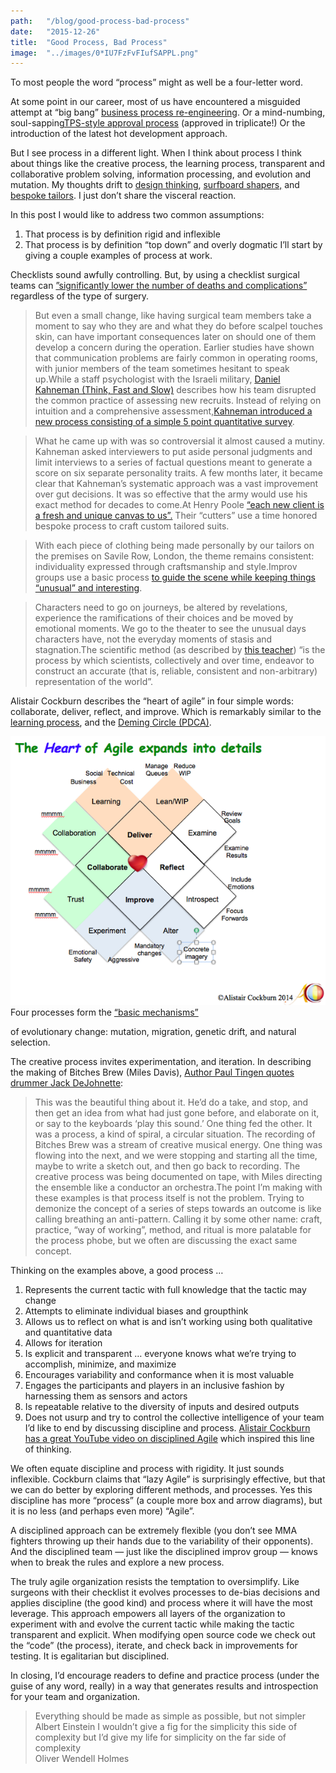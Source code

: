```yaml
---
path:	"/blog/good-process-bad-process"
date:	"2015-12-26"
title:	"Good Process, Bad Process"
image:	"../images/0*IU7FzFvFIufSAPPL.png"
---
```


To most people the word “process” might as well be a four-letter word.

At some point in our career, most of us have encountered a misguided attempt at “big bang” [business process re-engineering](https://en.wikipedia.org/wiki/Business_process_reengineering). Or a mind-numbing, soul-sapping[TPS-style approval process](https://www.youtube.com/watch?v=Fy3rjQGc6lA) (approved in triplicate!) Or the introduction of the latest hot development approach.

But I see process in a different light. When I think about process I think about things like the creative process, the learning process, transparent and collaborative problem solving, information processing, and evolution and mutation. My thoughts drift to [design thinking](http://designthinking.ideo.com/), [surfboard shapers,](https://www.youtube.com/watch?v=_wKfwcqD3Og) and [bespoke tailors](http://www.anderson-sheppard.co.uk/). I just don’t share the visceral reaction.

In this post I would like to address two common assumptions:

1. That process is by definition rigid and inflexible
2. That process is by definition “top down” and overly dogmatic
I’ll start by giving a couple examples of process at work.

Checklists sound awfully controlling. But, by using a checklist surgical teams can [”significantly lower the number of deaths and complications”](http://www.nytimes.com/2009/01/20/health/20surgery.html?_r=2&ref=health) regardless of the type of surgery.


> But even a small change, like having surgical team members take a moment to say who they are and what they do before scalpel touches skin, can have important consequences later on should one of them develop a concern during the operation. Earlier studies have shown that communication problems are fairly common in operating rooms, with junior members of the team sometimes hesitant to speak up.While a staff psychologist with the Israeli military, [Daniel Kahneman (Think, Fast and Slow)](http://www.amazon.com/Thinking-Fast-Slow-Daniel-Kahneman/dp/0374533555) describes how his team disrupted the common practice of assessing new recruits. Instead of relying on intuition and a comprehensive assessment,[Kahneman introduced a new process consisting of a simple 5 point quantitative survey](http://www.businessinsider.com/daniel-kahneman-on-hiring-decisions-2013-1#ixzz3l6otUHal).


> What he came up with was so controversial it almost caused a mutiny. Kahneman asked interviewers to put aside personal judgments and limit interviews to a series of factual questions meant to generate a score on six separate personality traits. A few months later, it became clear that Kahneman’s systematic approach was a vast improvement over gut decisions. It was so effective that the army would use his exact method for decades to come.At Henry Poole [“each new client is a fresh and unique canvas to us”.](https://henrypoole.com/history-of-henry-poole-tailor-of-savile-row/the-story/) Their “cutters” use a time honored bespoke process to craft custom tailored suits.


> With each piece of clothing being made personally by our tailors on the premises on Savile Row, London, the theme remains consistent: individuality expressed through craftsmanship and style.Improv groups use a basic process [to guide the scene while keeping things “unusual” and interesting](http://www.pantheater.com/articles-rules-of-improv-part-i-improv-comedy.html).


> Characters need to go on journeys, be altered by revelations, experience the ramifications of their choices and be moved by emotional moments. We go to the theater to see the unusual days characters have, not the everyday moments of stasis and stagnation.The scientific method (as described by [this teacher](http://teacher.nsrl.rochester.edu/phy_labs/appendixe/appendixe.html)) “is the process by which scientists, collectively and over time, endeavor to construct an accurate (that is, reliable, consistent and non-arbitrary) representation of the world”.

Alistair Cockburn describes the “heart of agile” in four simple words: collaborate, deliver, reflect, and improve. Which is remarkably similar to the [learning process](https://teaching.unsw.edu.au/understanding-learning-processes), and the [Deming Circle (PDCA)](https://en.wikipedia.org/wiki/PDCA).

![](../images/0*IU7FzFvFIufSAPPL.png)Four processes form the [“basic mechanisms”](http://evolution.berkeley.edu/evolibrary/article/evo_16)

 of evolutionary change: mutation, migration, genetic drift, and natural selection.

The creative process invites experimentation, and iteration. In describing the making of Bitches Brew (Miles Davis), [Author Paul Tingen quotes drummer Jack DeJohnette](http://jazztimes.com/articles/20243-miles-davis-and-the-making-of-bitches-brew-sorcerer-s-brew):


> This was the beautiful thing about it. He’d do a take, and stop, and then get an idea from what had just gone before, and elaborate on it, or say to the keyboards ‘play this sound.’ One thing fed the other. It was a process, a kind of spiral, a circular situation. The recording of Bitches Brew was a stream of creative musical energy. One thing was flowing into the next, and we were stopping and starting all the time, maybe to write a sketch out, and then go back to recording. The creative process was being documented on tape, with Miles directing the ensemble like a conductor an orchestra.The point I’m making with these examples is that process itself is not the problem. Trying to demonize the concept of a series of steps towards an outcome is like calling breathing an anti-pattern. Calling it by some other name: craft, practice, “way of working”, method, and ritual is more palatable for the process phobe, but we often are discussing the exact same concept.

Thinking on the examples above, a good process …

1. Represents the current tactic with full knowledge that the tactic may change
2. Attempts to eliminate individual biases and groupthink
3. Allows us to reflect on what is and isn’t working using both qualitative and quantitative data
4. Allows for iteration
5. Is explicit and transparent … everyone knows what we’re trying to accomplish, minimize, and maximize
6. Encourages variability and conformance when it is most valuable
7. Engages the participants and players in an inclusive fashion by harnessing them as sensors and actors
8. Is repeatable relative to the diversity of inputs and desired outputs
9. Does not usurp and try to control the collective intelligence of your team
I’d like to end by discussing discipline and process. [Alistair Cockburn has a great YouTube video on disciplined Agile](https://www.youtube.com/watch?v=Q4QEASusC-c) which inspired this line of thinking.

We often equate discipline and process with rigidity. It just sounds inflexible. Cockburn claims that “lazy Agile” is surprisingly effective, but that we can do better by exploring different methods, and processes. Yes this discipline has more “process” (a couple more box and arrow diagrams), but it is no less (and perhaps even more) “Agile”.

A disciplined approach can be extremely flexible (you don’t see MMA fighters throwing up their hands due to the variability of their opponents). And the disciplined team — just like the disciplined improv group — knows when to break the rules and explore a new process.

The truly agile organization resists the temptation to oversimplify. Like surgeons with their checklist it evolves processes to de-bias decisions and applies discipline (the good kind) and process where it will have the most leverage. This approach empowers all layers of the organization to experiment with and evolve the current tactic while making the tactic transparent and explicit. When modifying open source code we check out the “code” (the process), iterate, and check back in improvements for testing. It is egalitarian but disciplined.

In closing, I’d encourage readers to define and practice process (under the guise of any word, really) in a way that generates results and introspection for your team and organization.


> Everything should be made as simple as possible, but not simpler   
> Albert Einstein
> I wouldn’t give a fig for the simplicity this side of complexity but I’d give my life for simplicity on the far side of complexity   
> Oliver Wendell Holmes